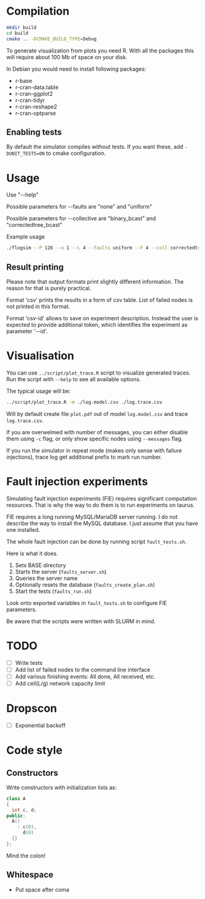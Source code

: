 # Compilation

```bash
mkdir build
cd build
cmake .. -DCMAKE_BUILD_TYPE=Debug
```

To generate visualization from plots you need R. With all the packages
this will require about 100 Mb of space on your disk.

In Debian you would need to install following packages:

  - r-base
  - r-cran-data.table
  - r-cran-ggplot2
  - r-cran-tidyr
  - r-cran-reshape2
  - r-cran-optparse

## Enabling tests

By default the simulator compiles without tests. If you want these,
add `-DUNIT_TESTS=ON` to cmake configuration.

# Usage

Use "--help"

Possible parameters for --faults are "none" and "uniform"

Possible parameters for --collective are "binary_bcast" and
"correctedtree_bcast"

Example usage

```bash
./flogsim --P 128 --o 1 --L 4 --faults uniform --F 4 --coll correctedtree_bcast --help
```

## Result printing

Please note that output formats print slightly different
information. The reason for that is purely practical.

Format 'csv' prints the results in a form of csv table. List of failed
nodes is not printed in this format.

Format 'csv-id' allows to save on experiment description. Instead the
user is expected to provide additional token, which identifies the
experiment as parameter '--id'.

# Visualisation

You can use `../script/plot_trace.R` script to visualize generated
traces. Run the script with `--help` to see all available options.

The typical usage will be:

```bash
../script/plot_trace.R -m ./log.model.csv ./log.trace.csv
```

Will by default create file `plot.pdf` out of model `log.model.csv`
and trace `log.trace.csv`.

If you are overwelmed with number of messages, you can either disable
them using `-c` flag, or only show specific nodes using `--messages`
flag.

If you run the simulator in repeat mode (makes only sense with failure
injections), trace log get additional prefix to mark run number.

# Fault injection experiments

Simulating fault injection experiments (FIE) requires significant
computation resources. That is why the way to do them is to run
experiments on taurus.

FIE requires a long running MySQL/MariaDB server running. I do not
describe the way to install the MySQL database. I just assume that you
have one installed.

The whole fault injection can be done by running script
`fault_tests.sh`.

Here is what it does.

  1. Sets BASE directory
  2. Starts the server (`faults_server.sh`)
  4. Queries the server name
  3. Optionally resets the database (`faults_create_plan.sh`)
  5. Start the tests (`faults_run.sh`)

Look onto exported variables in `fault_tests.sh` to configure FIE
parameters.

Be aware that the scripts were written with SLURM in mind.

# TODO

  - [ ] Write tests
  - [ ] Add list of failed nodes to the command line interface
  - [ ] Add various finishing events: All done, All received, etc.
  - [ ] Add ceil(L/g) network capacity limit

# Dropscon

  - [ ] Exponential backoff

# Code style

## Constructors

Write constructors with initialization lists as:

```C++
class A
{
  int c, d;
public:
  A()
    : c(0),
      d(0)
  {}
};
```

Mind the colon!

## Whitespace

 - Put space after coma
